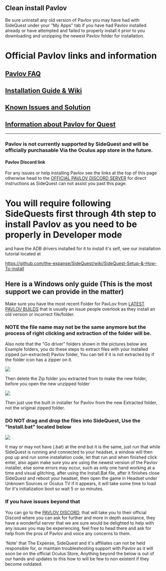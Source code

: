## Clean install Pavlov
Be sure uninstall any old version of Pavlov you may have had with SideQuest under your "My Apps" tab if you have had Pavlov installed already or have attempted and failed to properly install it prior to you downloading and unzipping the newest Pavlov folder for installation.

# Official Pavlov links and information

## [Pavlov FAQ](http://wiki.pavlov-vr.com/index.php?title=Pavlov_FAQ)

## [Installation Guide & Wiki](http://wiki.pavlov-vr.com/index.php?title=Quest)

## [Known Issues and Solution](http://wiki.pavlov-vr.com/index.php?title=Quest_FAQ#Known_bugs_and_solutions)

## [Information about Pavlov for Quest](http://wiki.pavlov-vr.com/index.php?title=Quest_FAQ)

----

### Pavlov is not currently supported by SideQuest and will be officially purchasable Via the Oculus app store in the future.

#### Pavlov Discord link
For any issues or help installing Pavlov see the links at the top of this page otherwise head to the  [OFFICIAL PAVLOV DISCORD SERVER](https://discord.gg/wE5ZqBB) for direct instructions as SideQuest can not assist you past this page. 

# You will require following SideQuests first through 4th step to install Pavlov as you need to be properly in Developer mode 
and have the ADB drivers installed for it to install it's self, see our installation  tutorial located at

https://github.com/the-expanse/SideQuest/wiki/SideQuest-Setup-&-How-To-install

## Here is a Windows only guide (This is the most support we can provide in the matter)

Make sure you have the most recent Folder for PavLov from [LATEST PAVLOV BUILDS](https://discord.gg/wE5ZqBB)
that is usually an issue people overlook as they install an old version or incorrect file/folder.

### NOTE the file name may not be the same anymore but the process of right clicking and extraction of the folder will be.

Also note that the "Go driver" folders shown in the pictures below are Example folders, you do these steps to extract files with your installed zipped (un-extracted) Pavlov folder, You can tell if it is not extracted by if the folder icon has a zipper on it.


![](https://cdn.discordapp.com/attachments/608376262347587595/608756299177656320/extract_drivers.png)



Then delete the Zip folder you extracted from to make the new folder, before you open the new unzipped folder

![](https://cdn.discordapp.com/attachments/608376262347587595/608755536984277002/Screenshot_1106.png)



Then just use the built in installer for Pavlov from the new Extracted folder, not the original zipped folder.                                              

### DO NOT drag and drop the files into SideQuest, Use the "Install.bat" located below

![](https://cdn.discordapp.com/attachments/608376262347587595/608568197679153152/Pavlov_install_BAT.png)

It may or may not have (.bat) at the end but it is the same, just run that while SideQuest  is running and connected to your headset, a window will then pop up and run some installation code, let that run and when finished click enter, also again make sure you are using the newest version of the Pavlov installer, else some errors may occur, such as only one hand working at a time and visual glitching, after using the Install.Bat file, after it finishes close SideQuest and reboot your headset, then open the game in Headset under Unknown Sources or Oculus TV if it appears, it will take some time to load for it's initialization boot so wait 5 or so minutes.


### If you have issues beyond that

You can go to the [PAVLOV DISCORD](https://discord.gg/wE5ZqBB), that will take you to their official Discord where you can ask for further and more in depth assistance, they have a wonderful server that we are sure would be delighted to help with any issues you may be experiencing, feel free to head there and ask for help from the pros of Pavlov and voice any concerns to them.

'Note' that The Expense, SideQuest and it's affiliates can not be held responsible for, or maintain troubleshooting support with Pavlov as it will soon be on the official Oculus Store, Anything beyond the below is out of our hands and updates to this how to will be few to non existent if they become outdated.

